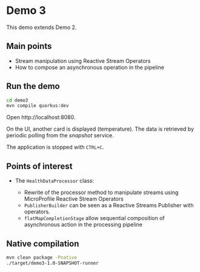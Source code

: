 # Demo 3

This demo extends Demo 2.

## Main points

* Stream manipulation using Reactive Stream Operators
* How to compose an asynchronous operation in the pipeline

## Run the demo

```bash
cd demo3
mvn compile quarkus:dev
```

Open http://localhost:8080.

On the UI, another card is displayed (temperature). The data is retrieved by periodic polling from the _snapshot_ service.

The application is stopped with `CTRL+C`.

## Points of interest

* The `HealthDataProcessor` class:
  
  * Rewrite of the processor method to manipulate streams using MicroProfile Reactive Stream Operators
  * `PublisherBuilder` can be seen as a Reactive Streams Publisher with operators.
  * `flatMapCompletionStage` allow sequential composition of asynchronous action in the processing pipeline
  
## Native compilation  
  
```bash
mvn clean package -Pnative
./target/demo3-1.0-SNAPSHOT-runner
```
